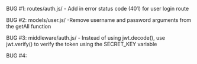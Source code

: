 BUG #1: routes/auth.js/
    - Add in error status code (401) for user login route

BUG #2: models/user.js/
    -Remove username and password arguments from the getAll function

BUG #3: middleware/auth.js/
    - Instead of using jwt.decode(), use jwt.verify() to verify the token using the SECRET_KEY variable

BUG #4: 